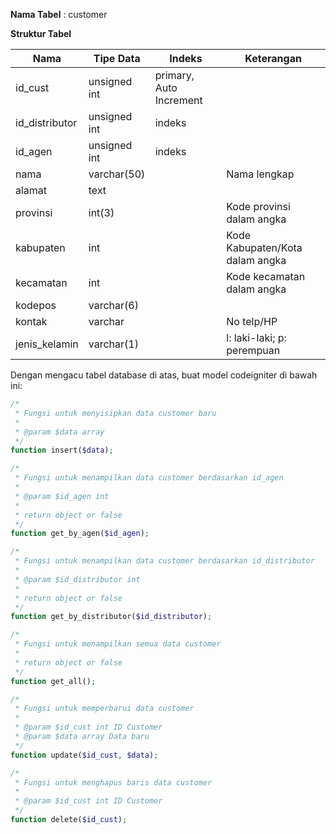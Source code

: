 **Nama Tabel** : customer

**Struktur Tabel**
<table>
  <thead>
    <tr>
      <th>Nama</th>
      <th>Tipe Data</th>
      <th>Indeks</th>
      <th>Keterangan</th>
    </tr>
  </thead>
  <tbody>
    <tr>
      <td>id_cust</td>
      <td>unsigned int</td>
      <td>primary, Auto Increment</td>
      <td></td>
    </tr>
    <tr>
      <td>id_distributor</td>
      <td>unsigned int</td>
      <td>indeks</td>
      <td></td>
    </tr>
    <tr>
      <td>id_agen</td>
      <td>unsigned int</td>
      <td>indeks</td>
      <td></td>
    </tr>
    <tr>
      <td>nama</td>
      <td>varchar(50)</td>
      <td></td>
      <td>Nama lengkap</td>
    </tr>
    <tr>
      <td>alamat</td>
      <td>text</td>
      <td></td>
      <td></td>
    </tr>
    <tr>
      <td>provinsi</td>
      <td>int(3)</td>
      <td></td>
      <td>Kode provinsi dalam angka</td>
    </tr>
    <tr>
      <td>kabupaten</td>
      <td>int</td>
      <td></td>
      <td>Kode Kabupaten/Kota dalam angka</td>
    </tr>
    <tr>
      <td>kecamatan</td>
      <td>int</td>
      <td></td>
      <td>Kode kecamatan dalam angka</td>
    </tr>
    <tr>
      <td>kodepos</td>
      <td>varchar(6)</td>
      <td></td>
      <td></td>
    </tr>
    <tr>
      <td>kontak</td>
      <td>varchar</td>
      <td></td>
      <td>No telp/HP</td>
    </tr>
    <tr>
      <td>jenis_kelamin</td>
      <td>varchar(1)</td>
      <td></td>
      <td>l: laki-laki; p: perempuan</td>
    </tr>
  </tbody>
</table>

Dengan mengacu tabel database di atas, buat model codeigniter di bawah ini:
```php
/*
 * Fungsi untuk menyisipkan data customer baru
 *
 * @param $data array
 */
function insert($data);

/*
 * Fungsi untuk menampilkan data customer berdasarkan id_agen
 *
 * @param $id_agen int
 *
 * return object or false
 */
function get_by_agen($id_agen);

/*
 * Fungsi untuk menampilkan data customer berdasarkan id_distributor
 *
 * @param $id_distributor int
 *
 * return object or false
 */
function get_by_distributor($id_distributor);

/*
 * Fungsi untuk menampilkan semua data customer
 *
 * return object or false
 */
function get_all();

/*
 * Fungsi untuk memperbarui data customer
 *
 * @param $id_cust int ID Customer
 * @param $data array Data baru
 */
function update($id_cust, $data);

/*
 * Fungsi untuk menghapus baris data customer
 *
 * @param $id_cust int ID Customer
 */
function delete($id_cust);
```
